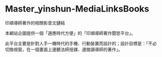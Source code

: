 # Master_yinshun-MediaLinksBooks
印順導師著作的相關影音文鏈結

本網站企圖提供一個「適應時代方便」的「印順導師著作聞思平台」。

此平台主要是針對人手一機時代的手機、行動裝置而設計的；設計目標是：「不必切換視窗，在一個畫面上邊聽法師授課、邊閱讀導師的著作」。
